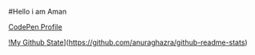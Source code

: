 #Hello i am Aman

[CodePen Profile](https://codepen.io/your-username)

[!My Github State](https://github-readme-stats.vercel.app/api?username=your-username)](https://github.com/anuraghazra/github-readme-stats)

